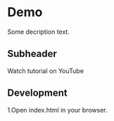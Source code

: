 # Demo

Some decription text.

## Subheader

Watch tutorial on YouTube

## Development

1.Open index.html in your browser.